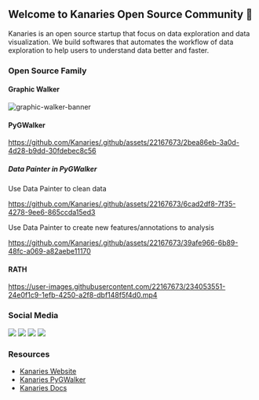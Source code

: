 ## Welcome to Kanaries Open Source Community 👋

<!--

**Here are some ideas to get you started:**

🙋‍♀️ A short introduction - what is your organization all about?
🌈 Contribution guidelines - how can the community get involved?
👩‍💻 Useful resources - where can the community find your docs? Is there anything else the community should know?
🍿 Fun facts - what does your team eat for breakfast?
🧙 Remember, you can do mighty things with the power of [Markdown](https://docs.github.com/github/writing-on-github/getting-started-with-writing-and-formatting-on-github/basic-writing-and-formatting-syntax)
-->


Kanaries is an open source startup that focus on data exploration and data visualization. We build softwares that automates the workflow of data exploration to help users to understand data better and faster.

### Open Source Family
#### Graphic Walker
![graphic-walker-banner](https://pub-8e7aa5bf51e049199c78b4bc744533f8.r2.dev/graphic-walker-banner202402.png)

#### PyGWalker
https://github.com/Kanaries/.github/assets/22167673/2bea86eb-3a0d-4d28-b9dd-30fdebec8c56

##### Data Painter in PyGWalker

Use Data Painter to clean data

https://github.com/Kanaries/.github/assets/22167673/6cad2df8-7f35-4278-9ee6-865ccda15ed3

Use Data Painter to create new features/annotations to analysis

https://github.com/Kanaries/.github/assets/22167673/39afe966-6b89-48fc-a069-a82aebe11170



#### RATH
https://user-images.githubusercontent.com/22167673/234053551-24e0f1c9-1efb-4250-a2f8-dbf148f5f4d0.mp4


### Social Media
[![](https://img.shields.io/badge/twitter-kanaries_data-03A9F4?style=flat-square&logo=twitter)](https://twitter.com/kanaries_data)
[![](https://img.shields.io/discord/987366424634884096?color=%237289da&label=Discord&logo=discord&logoColor=white&style=flat-square)](https://discord.gg/WWHraZ8SeV)
[![](https://img.shields.io/badge/YouTube-red?style=flat-square&logo=youtube&logoColor=white)](https://www.youtube.com/@kanaries_data)
[![](https://img.shields.io/badge/LinkedIn-blue?style=flat-square&logo=linkedin&logoColor=white)](https://www.linkedin.com/company/kanaries-data/)

### Resources

+ [Kanaries Website](https://kanaries.net)
+ [Kanaries PyGWalker](https://kanaries.net/home/pygwalker)
+ [Kanaries Docs](https://docs.kanaries.net)


